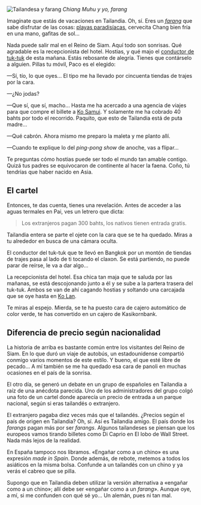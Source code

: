 ![Tailandesa y farang](https://lh3.googleusercontent.com/t0rwM0-H7wsprS0PPfCbb_o4EnTPrkWcgKZJqakhKr3rGwZNFSyOBzimB9U5cFJDDs2or9bMUyOTphx7fbvLOKwLLm_ztXqYs7hDMjtdok9qN6YBMnjkA4ZI8aOog35bfaq4W9eUWn7zBnBRV1NIiIY2SfNPRdJfYPy8yej08hhgks9Aic50fd9YNXR6SHYhLyVKpUdQmObBevPb02o6NYyRVFSQKhCpdDf0FwXpAtJXNByngV0hGpr-kSBxQv6exdI773Rh2MfzuRmO9sUTAannUmkbDa5RWPMtOL6ieoDYSlzOJjwuy_8ZzG6cGKy5JyJBcNQ0lZl3vg-NA9rQkqL6p3g0ZC7kbHMCHCP9mx7HWS0P0xVVTgQhzsa0kmI-j-v13Ppjy45n9DUAMpIVgdiyAGZp5xxIGo08vwVlranGx45Di6cCiNlG6OOcb4h0ERWWfwFtUNImOItJkRikrW8emZUmJl7TSuxoCIkXRF7fp8BBUF1iImzZGOX4RTxm4NV92eZaMujOhekD25CK2oHlt27ed5GCdz7AU97RlzMLVuPO747jVYuocKeAbwE-rOnIVbU5V5i_xFRfJ-66S6vYFwEbLTELzBZ4mqddhlsADgQqI7r9O5CQ9_YeDAg_EXlzlaAQ-6cxfnLV8hMOhCjD3Wo41XPe958A=w800-no)
*Chiang Muhu y yo, farang*

Imagínate que estás de vacaciones en Tailandia. Oh, sí. Eres un [*farang*](https://nomoresheet.es/farang) que sabe disfrutar de las cosas: [playas paradisíacas](https://nomoresheet.es/islas-tailandia/), cervecita Chang bien fría en una mano, gafitas de sol...

Nada puede salir mal en el Reino de Siam. Aquí todo son sonrisas. Qué agradable es la recepcionista del hotel. Hostias, y qué majo el [conductor de tuk-tuk](https://nomoresheet.es/tuk-tuk/) de esta mañana. Estás rebosante de alegría. Tienes que contárselo a alguien. Pillas tu móvil, Paco es el elegido:

—Sí, tío, lo que oyes... El tipo me ha llevado por cincuenta tiendas de trajes por la cara.

—¿No jodas?

—Que sí, que sí, macho... Hasta me ha acercado a una agencia de viajes para que compre el billete a [Ko Samui](https://nomoresheet.es/ko-samui/). Y solamente me ha cobrado 40 bahts por todo el recorrido. Paquito, que esto de Tailandia está de puta madre...

—Qué cabrón. Ahora mismo me preparo la maleta y me planto allí.

—Cuando te explique lo del *ping-pong show* de anoche, vas a flipar...

Te preguntas cómo hostias puede ser todo el mundo tan amable contigo. Quizá tus padres se equivocaron de continente al hacer la faena. Coño, tú tendrías que haber nacido en Asia.

## El cartel

Entonces, te das cuenta, tienes una revelación. Antes de acceder a las aguas termales en Pai, ves un letrero que dicta:

> Los extranjeros pagan 300 bahts, los nativos tienen entrada gratis.

Tailandia entera se parte el ojete con la cara que se te ha quedado. Miras a tu alrededor en busca de una cámara oculta.

El conductor del tuk-tuk que te llevó en Bangkok por un montón de tiendas de trajes pasa al lado de ti tocando el claxon. Se está partiendo, no puede parar de reírse, le va a dar algo...

La recepcionista del hotel. Esa chica tan maja que te saluda por las mañanas, se está descojonando junto a él y se sube a la partera trasera del tuk-tuk. Ambos se van de ahí cagando hostias y soltando una carcajada que se oye hasta en [Ko Lan](https://nomoresheet.es/ko-lan/).

Te miras al espejo. Mierda, se te ha puesto cara de cajero automático de color verde, te has convertido en un cajero de Kasikornbank.

## Diferencia de precio según nacionalidad

La historia de arriba es bastante común entre los visitantes del Reino de Siam. En lo que duró un viaje de autobús, un estadounidense compartió conmigo varios momentos de este estilo. Y bueno, el que esté libre de pecado... A mí también se me ha quedado esa cara de panoli en muchas ocasiones en el país de la sonrisa.

El otro día, se generó un debate en un grupo de españoles en Tailandia a raíz de una anécdota parecida. Uno de los administradores del grupo colgó una foto de un cartel donde aparecía un precio de entrada a un parque nacional, según si eras tailandés o extranjero.

El extranjero pagaba diez veces más que el tailandés. ¿Precios según el país de origen en Tailandia? Oh, sí. Así es Tailandia amigo. El país donde los *farangs* pagan más por ser *farangs*. Algunos tailandeses se piensan que los europeos vamos tirando billetes como Di Caprio en El lobo de Wall Street. Nada más lejos de la realidad.

En España tampoco nos libramos. «Engañar como a un chino» es una expresión *made in Spain*. Donde además, de rebote, metemos a todos los asiáticos en la misma bolsa. Confunde a un tailandés con un chino y ya verás el cabreo que se pilla.

Supongo que en Tailandia deben utilizar la versión alternativa a «engañar como a un chino»; allí debe ser «engañar como a un *farang*». Aunque oye, a mí, si me confunden con qué sé yo... Un alemán, pues ni tan mal.